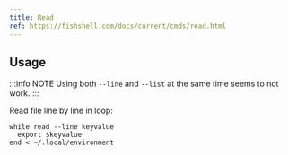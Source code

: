 ```yaml
---
title: Read
ref: https://fishshell.com/docs/current/cmds/read.html
---
```


## Usage

:::info NOTE
Using both `--line` and `--list` at the same time seems to not work.
:::

Read file line by line in loop:

```fish
while read --line keyvalue
  export $keyvalue
end < ~/.local/environment
```
